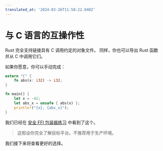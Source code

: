 ```yaml
---
translated_at: '2024-03-26T11:58:22.840Z'
---
```


# 与 C 语言的互操作性

Rust 完全支持链接具有 C 调用约定的对象文件。
同样，你也可以导出 Rust 函数并从 C 中调用它们。

如果你愿意，你可以手动完成：

```rust
extern "C" {
    fn abs(x: i32) -> i32;
}

fn main() {
    let x = -42;
    let abs_x = unsafe { abs(x) };
    println!("{x}, {abs_x}");
}
```

我们已经在
[安全 FFI 包装器练习](../../exercises/day-3/safe-ffi-wrapper.md) 中看到了这个。

> 这假设你完全了解目标平台。不推荐用于生产环境。

我们接下来将查看更好的选择。
